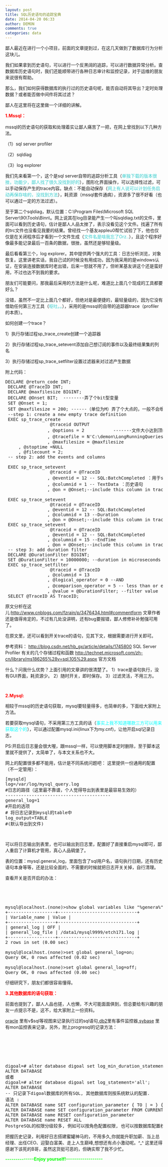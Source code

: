 ```yaml
---
layout: post
title: SQL历史语句的追踪宝典
date: 2014-04-20 06:33
author: DEMON
comments: true
categories: data
---
```

鄙人最近在进行一个小项目，前面的文章提到过，在这几天做到了数据库行为分析这块儿。


我们如果拿到历史语句，可以进行一个反黑阔的追踪，可以进行数据异常分析。查数据库历史语句时，我们还能顺带进行各种日志审计和监控记录，对于运维的朋友来说很有帮助。


那么，我们如何获得数据库的执行过的历史语句呢，能否自动将其导出？定时处理数据？或者能否做中间件将其过滤？

鄙人在这里将在这里做一个详细的讲解。



<strong><span style="line-height: 1.6; color: #ff0000;">1.Mssql：</span></strong>

mssql的历史语句的获取和处理着实让鄙人痛苦了一把，在网上曾找到以下几种方法。

（1）sql server profiler

（2）sqldiag

（3）log explorer

我们先来看第一个，这个是sql server自带的追踪分析工具（<span style="color: #33cccc;">单独下载的版本很挫，功能少，鄙人找了很久没找到好的</span>），图形化界面操作，可以选择性过滤，可以手动保存产生的trace内容。缺点：不能自动保存（<span style="color: #33cccc;">网上有人说可以计划任务启动再保存啥的，没找到方法</span>），耗资源（mssql套件通病），资源多了很不好看（也可以通过一定的方法过滤）。

至于第二个sqldiag，默认位置：C:\Program Files\Microsoft SQL Server\90\Tools\Binn\。网上说其在log目录能产生一个叫sqldiag.txt的文件，里面可以看到历史语句，估计是鄙人人品太挫了，表示没看见这个文件。找遍了所有的trc文件也没看见我要的结果。曾经找一个基友appleu0帮忙试验了下，他也仅仅是在关闭程序后才看到一个文件生成（<span style="color: #33cccc;">文件名是啥我忘了Orz..</span>），且这个程序好像最多能记录最后一百条的数据，很挫，虽然还是够轻量级。

最后看看第三个，log explorer。其中提供两个强大的工具：日志分析浏览，对象恢复。这里讲老实话，我自己试的时候没有用成功，因为我采用的是windows认证，在安装连接数据库时老出错，后来一怒就不用了，但听某基友讲这个还是蛮好用，不过也达不到我的要求。

朋友们可能要问，那我最后采用的方法是什么呢，难道比上面几个现成的工具都要好么？

没错，虽然不一定比上面几个都好，但绝对是最便捷的，最轻量级的，因为它没有借助任何第三方工具（<span style="color: #33cccc;">呕吐。。</span>），采用的是mssql的自带的追踪器trace（profiler的本质）。

如何创建一个trace？

1）执行存储过程sp_trace_create创建一个追踪器

2）执行存储过程sp_trace_setevent添加自己想订阅的事件以及最终结果集的列名

3）执行存储过程sp_trace_setfilter设置过滤器来对过滤产生数据

附上代码：
<pre lang="sql">DECLARE @return_code INT;
 DECLARE @TraceID INT;
 DECLARE @maxfilesize BIGINT;
 DECLARE @Onset BIT;  --------弄了个bit型变量
 SET @Onset = 1; 	
 SET @maxfilesize = 200; ------（单位为M）弄了个大点的，一般不会增长太多，增长太多肯定出问题了，让他自动关闭！
 --step 1: create a new empty trace definition
 EXEC sp_trace_create
                 @traceid OUTPUT
                , @options = 2           -------文件大小达到顶峰时会自增到新文件
                , @tracefile = N'C:\demon\LongRunningQueries'  ---输出文件，后缀为trc
                , @maxfilesize = @maxfilesize
     , @stoptime =NULL
     , @filecount = 2;
 -- step 2: add the events and columns

 EXEC sp_trace_setevent
                 @traceid = @TraceID
                , @eventid = 12 -- SQL:BatchCompleted ：用于sql语句追踪。
                , @columnid = 1 -- TextData ：历史语句
                , @on = @Onset;--include this column in trace

 EXEC sp_trace_setevent
                 @traceid = @TraceID
                , @eventid = 12 -- SQL:BatchCompleted
                , @columnid = 13 --Duration
                , @on = @Onset;--include this column in trace
 EXEC sp_trace_setevent
                 @traceid = @TraceID
                , @eventid = 12 -- SQL:BatchCompleted
                , @columnid = 15 --EndTime
                , @on = @Onset;--include this column in trace        
 -- step 3: add duration filter
 DECLARE @DurationFilter BIGINT;
 SET @DurationFilter = 10000000; --duration in microseconds
 EXEC sp_trace_setfilter
                 @traceid = @TraceID
                , @columnid = 13
                , @logical_operator = 0 --AND
                , @comparison_operator = 5 -- less than or equal to|---妈蛋，tmd大于100000*还抓个蛋的语句
                , @value = @DurationFilter; --filter value
 SELECT @TraceID AS TraceID;</pre>
原文分析在这儿:http://www.cnblogs.com/fzrain/p/3476434.html#commentform
文章作者还是值得肯定的，不过有几处没讲明，还有bug要报错，鄙人修修补补勉强可用了。

在原文里，还可以看到开关trace的语句，见其下文，根据需要进行开关即可。

参考资料：
http://blog.csdn.net/hb_gx/article/details/1745800 SQL Server Profiler 有关的几个存储过程和函数
http://technet.microsoft.com/zh-cn/library/ms186265%28v=sql.105%29.aspx 官方文档

什么？问我什么优势？上面引用的文章讲的很清楚了。
1）trace是语句执行，没有GUI界面，耗资源少。
2）随时开关，即时保存。
3）过滤灵活，不用三方。

&nbsp;

<strong><span style="color: #ff0000;">2.Mysql:</span></strong>

相较于mssql的历史语句获取，mysql要轻量得多，也简单的多，下面给大家附上方法。

若要获取mysql语句，不采用第三方工具的话（<span style="color: #00ffff;">事实上我不知道哪款三方可以用来获取这个的</span>），可以通过配置mysql.ini(linux下为my.cnf)，让他开启sql记录日志，

PS:开启后日志量会很大喔，跟mssql一样，可以使用脚本定时删除，至于脚本这里就不提供了，太简单了，与本文关系也不大。

网上的配置很多都不能用，估计是不同系统问题吧：
这里提供一份通用的配置（不一定管用）：
<pre lang="sql">[mysqld]
log=/var/log/mysql_query.log
#日志的路径（这里最不靠谱，个人觉得导出到表里是最容易生效的）
----------------------------------------
general_log=1
#开启的选项
# 将日志记录到mysql的table中
log_output=TABLE
#(默认导出到文件)</pre>
&nbsp;

可以将日志输出到表里，也可以输出到日志里，配置好了直接重启mysql即可，鄙人重启了计算机才管用，真心人品碉堡了。

表的位置：mysql.general_log，里面包含了sql用户名，语句执行日期，还有历史语句本身等等，还是比较全面的，不需要的时候就把日志开关关掉，自行清理。

查看开关是否开启的办法：

&nbsp;

&nbsp;
<pre lang="sql">mysql@localhost.(none)&gt;show global variables like "%genera%";
+------------------+------------------------------+
| Variable_name | Value |
+------------------+------------------------------+
| general_log | OFF |
| general_log_file | /data1/mysql9999/etch171.log |
+------------------+------------------------------+
2 rows in set (0.00 sec)

mysql@localhost.(none)&gt;set global general_log=on;
Query OK, 0 rows affected (0.02 sec)

mysql@localhost.(none)&gt;set global general_log=off;
Query OK, 0 rows affected (0.00 sec)</pre>
仔细研究下，朋友们都很容易懂得。

<strong><span style="color: #ff0000;">3.其他数据库的语句获取：</span></strong>

前面也提到了，鄙人人品也搓，人也懒，不大可能面面俱到，但总要给有兴趣的朋友一点提示不是，这不，给大家附上一份资料。

<a href="http://www.itpub.net/tree/index_1/" target="_blank">oracle</a> 里有v$sql等视图来记录执行过的sql语句,<a href="http://www.itpub.net/tree/index_51/" target="_blank">db2</a>里有事件监控器,<a href="http://www.itpub.net/thread-1430388-1-1.html" target="_blank">sybase</a> 里有mon监控表来记录，另外，附上progresql的记录方法：

&nbsp;

&nbsp;

&nbsp;
<pre lang="sql">digoal=# alter database digoal set log_min_duration_statement=0;
ALTER DATABASE
或者
digoal=# alter database digoal set log_statement='all';
ALTER DATABASE
-- 只记录下digoal数据库的所有SQL, 其他数据库则按系统默认的配置.
语法 : 
ALTER DATABASE name SET configuration_parameter { TO | = } { value | DEFAULT }
ALTER DATABASE name SET configuration_parameter FROM CURRENT
ALTER DATABASE name RESET configuration_parameter
ALTER DATABASE name RESET ALL
PostgreSQL的权限分级较多, 例如可以按角色配置权限, 也可以按数据库配置权限, 也可以按会话配置权限等等。</pre>


把握历史记录，利用好日志搭建蜜罐神马的，不用多久,你就能升职加薪、当上总经理、出任CEO、迎娶白富美、走上人生巅峰,想想还有点小激动呢。^_^
这里还得感谢下该死的B哥，虽然这货挺可恶的，但确实帮了我不少忙。

<span style="color: #00ff00;"><strong>--------------Enjoy yourself!------------------</strong></span>
